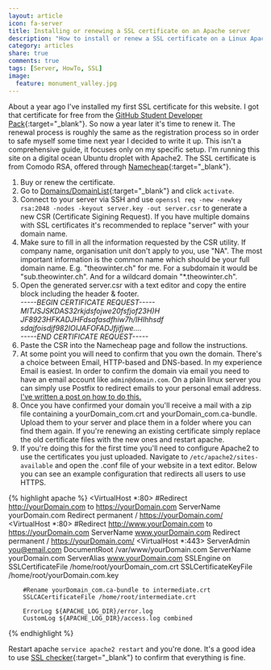 ```yaml
---
layout: article
icon: fa-server
title: Installing or renewing a SSL certificate on an Apache server
description: "How to install or renew a SSL certificate on a Linux Apache server easy and quick."
category: articles
share: true
comments: true
tags: [Server, HowTo, SSL]
image:
  feature: monument_valley.jpg
---
```


About a year ago I've installed my first SSL certificate for this website. I got that certificate for free from the [GitHub Student Developer Pack](https://education.github.com/pack){:target="_blank"}. 
So now a year later it's time to renew it. The renewal process is roughly the same as the registration process so in order to safe myself some 
time next year I decided to write it up. This isn't a comprehensive guide, it focuses only on my specific setup. I'm running this site on a 
digital ocean Ubuntu droplet with Apache2. The SSL certificate is from Comodo RSA, offered through 
[Namecheap](https://www.namecheap.com/security/ssl-certificates/comodo/positivessl.aspx){:target="_blank"}.


1. Buy or renew the certificate.
2. Go to [Domains/DomainList](https://ap.www.namecheap.com/Domains/DomainList){:target="_blank"} and click `activate`.
3. Connect to your server via SSH and use `openssl req -new -newkey rsa:2048 -nodes -keyout server.key -out server.csr` to generate a new CSR (Certificate Sigining Request). 
If you have multiple domains with SSL certificates it's recommended to replace "server" with your domain name.
4. Make sure to fill in all the information requested by the CSR utility. If company name, organisation unit don't apply to you, use "NA". The most important information is the common name which 
should be your full domain name. E.g. "theowinter.ch" for me. For a subdomain it would be "sub.theowinter.ch". And for a wildcard domain "*.theowinter.ch".
5. Open the generated server.csr with a text editor and copy the entire block including the header & footer.  
_-----BEGIN CERTIFICATE REQUEST-----  
MITJSJSKDAS32rkjdsfojwe20fsfjof23H)H  
JF8923HFKADJHFdsafasdfhiw7h/IHIhhsdf  
sdajfoisdjf982IOIJAFOFADJfjifjwe....   
-----END CERTIFICATE REQUEST-----_
6. Paste the CSR into the Namecheap page and follow the instructions.
7. At some point you will need to confirm that you own the domain. There's a choice between Email, HTTP-based and DNS-based. In my experience Email is
easiest. In order to confirm the domain via email you need to have an email account like `admin@domain.com`. On a plain linux server you can 
simply use Postfix to redirect emails to your personal email address. [I've written a post on how to do this.](/articles/Minimal-Mailserver-Redirecting-from-DigitalOcean-to-Gmail/)
8. Once you have confirmed your domain you'll receive a mail with a zip file containing a yourDomain_com.crt and yourDomain_com.ca-bundle. Upload them to your server 
and place them in a folder where you can find them again. If you're renewing an existing certificate simply replace the old certificate files with the new ones and restart apache.
9. If you're doing this for the first time you'll need to configure Apache2 to use the certificates you just uploaded. Navigate to `/etc/apache2/sites-available` and 
open the .conf file of your website in a text editor. Below you can see an example configuration that redirects all users to use HTTPS.

{% highlight apache %}
<VirtualHost *:80>
        #Redirect http://yourDomain.com to https://yourDomain.com
        ServerName yourDomain.com
        Redirect permanent / https://yourDomain.com/
</VirtualHost>
<VirtualHost *:80>
        #Redirect http://www.yourDomain.com to https://yourDomain.com
        ServerName www.yourDomain.com
        Redirect permanent / https://yourDomain.com/
</VirtualHost>
<VirtualHost *:443>
        ServerAdmin you@email.com
        DocumentRoot /var/www/yourDomain.com
        ServerName yourDomain.com
        ServerAlias www.yourDomain.com
        SSLEngine on
        SSLCertificateFile /home/root/yourDomain_com.crt
        SSLCertificateKeyFile /home/root/yourDomain.com.key
        
        #Rename yourDomain_com.ca-bundle to intermediate.crt
        SSLCACertificateFile /home/root/intermediate.crt

        ErrorLog ${APACHE_LOG_DIR}/error.log
        CustomLog ${APACHE_LOG_DIR}/access.log combined
</VirtualHost>
{% endhighlight %}

Restart apache `service apache2 restart` and you're done. It's a good idea to 
use [SSL checker](https://www.sslshopper.com/ssl-checker.html){:target="_blank"} to confirm that everything is fine.

